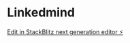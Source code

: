 # Linkedmind

[Edit in StackBlitz next generation editor ⚡️](https://stackblitz.com/~/github.com/GuiCarvalho7/Linkedmind)